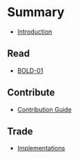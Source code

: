 # Summary

* [Introduction](README.md)

## Read
* [BOLD-01](BOLD-01.md)

## Contribute
* [Contribution Guide](Contribute.md)

## Trade
* [Implementations](Implementations.md)
